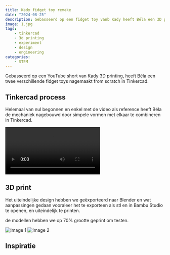 ```yaml
---
title: Kady fidget toy remake
date: "2024-08-25"
description: Gebasseerd op een fidget toy vanb Kady heeft Béla een 3D print gemaakt van zijn design
image: 1.jpg
tags: 
    - tinkercad
    - 3d printing
    - experiment
    - design
    - engineering
categories:
    - STEM
---
```



Gebasseerd op een YouTube short van Kady 3D printing, heeft Béla een twee verschillende fidget toys nagemaakt from scratch in Tinkercad.

<!--more-->

## Tinkercad process

Helemaal van nul begonnen en enkel met de video als reference heeft Béla de mechaniek nagebouwd door simpele vormen met elkaar te combineren in Tinkercad.

<video controls>
  <source src="/posts/kady-fidget/kady-remake.mp4" type="video/mp4">
  Your browser does not support the video tag.
</video>

## 3D print

Het uiteindelijke design hebben we geëxporteerd naar Blender en wat aanpassingen gedaan vooraleer het te exporteen als stl en in Bambu Studio te openen, en uiteindelijk te printen.

de modellen hebben we op 70% grootte geprint om testen.

![Image 1](/posts/kady-fidget/1.jpg) ![Image 2](/posts/kady-fidget/2.jpg)

## Inspiratie


